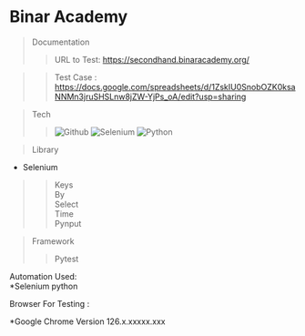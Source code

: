 # Binar Academy

> Documentation
>>URL to Test: https://secondhand.binaracademy.org/

>>Test Case : https://docs.google.com/spreadsheets/d/1ZskIU0SnobOZK0ksaNNMn3jruSHSLnw8jZW-YjPs_oA/edit?usp=sharing <br>

> Tech
>> ![Github](https://img.shields.io/badge/GitHub-100000?style=for-the-badge&logo=github&logoColor=white)
>> ![Selenium](https://img.shields.io/badge/Selenium-43B02A?style=for-the-badge&logo=Selenium&logoColor=white)
>> ![Python](https://img.shields.io/badge/Python-3776AB?style=for-the-badge&logo=python&logoColor=white)

> Library
* Selenium <br>
>> Keys <br>
>> By <br>
>> Select <br>
>> Time <br>
>> Pynput <br>

> Framework
>> Pytest

Automation Used:<br>
*Selenium python<br>


Browser For Testing : <br>

\*Google Chrome Version 126.x.xxxxx.xxx <br>

